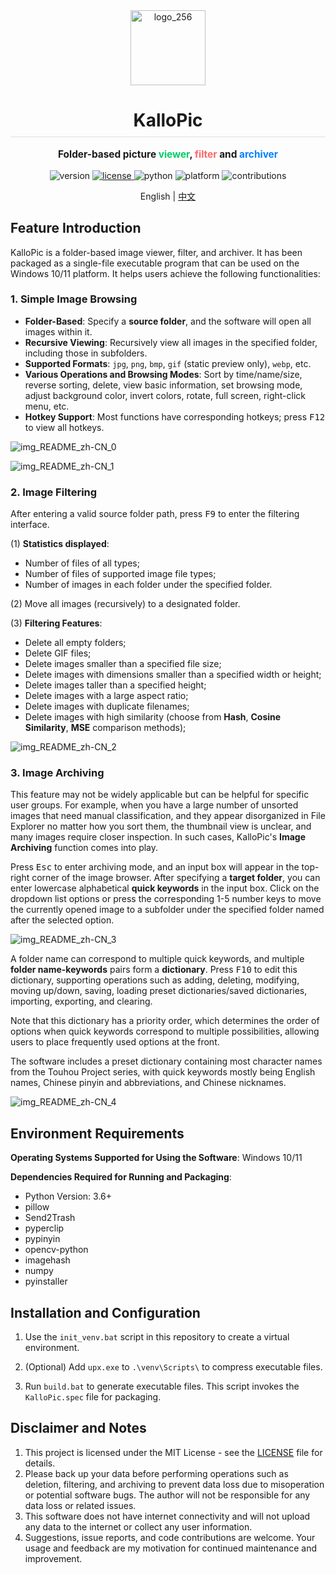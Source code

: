 <!--suppress ALL -->
<div align="center">
    <img src="resources/logo/logo_256.png" alt="logo_256" style="height: 120px" />
	<h1 style="padding-bottom: .3em !important; border-bottom: 1.5px solid #d0d7deb3 !important;">KalloPic</h1>
</div>

<p align="center" style="font-weight:bold; font-size:1.1em;">
    Folder-based picture <span style="color:#00CC66 !important;">viewer</span>,
    <span style="color:#FF6666 !important;">filter</span> and 
    <span style="color:#0080FF !important;">archiver</span>
</p>

<p align="center">
    <img src="https://img.shields.io/badge/version-v0.4.0-brightgreen" alt="version">
    <a href="https://opensource.org/licenses/MIT">
        <img src="https://img.shields.io/badge/license-MIT-blue" alt="license">
    </a>
    <img src="https://img.shields.io/badge/python-3.6+-yellow" alt="python">    
    <img src="https://img.shields.io/badge/platform-Windows-lightgrey" alt="platform">
    <img src="https://img.shields.io/badge/contributions-welcome-orange.svg" alt="contributions">
</p>

<p align="center">
    English | <a href="README_zh-CN.md">中文</a>
</p>

## Feature Introduction

KalloPic is a folder-based image viewer, filter, and archiver. It has been packaged as a single-file executable program that can be used on the Windows 10/11 platform. It helps users achieve the following functionalities:

### 1. Simple Image Browsing

- **Folder-Based**: Specify a **source folder**, and the software will open all images within it.
- **Recursive Viewing**: Recursively view all images in the specified folder, including those in subfolders.
- **Supported Formats**: `jpg`, `png`, `bmp`, `gif` (static preview only), `webp`, etc.
- **Various Operations and Browsing Modes**: Sort by time/name/size, reverse sorting, delete, view basic information, set browsing mode, adjust background color, invert colors, rotate, full screen, right-click menu, etc.
- **Hotkey Support**: Most functions have corresponding hotkeys; press <kbd>F12</kbd> to view all hotkeys.

![img_README_zh-CN_0](resources/illustration/viewer.png)

![img_README_zh-CN_1](resources/illustration/helper.png)

### 2. Image Filtering

After entering a valid source folder path, press <kbd>F9</kbd> to enter the filtering interface.

(1) **Statistics displayed**:
- Number of files of all types;
- Number of files of supported image file types;
- Number of images in each folder under the specified folder.

(2) Move all images (recursively) to a designated folder.

(3) **Filtering Features**:
- Delete all empty folders;
- Delete GIF files;
- Delete images smaller than a specified file size;
- Delete images with dimensions smaller than a specified width or height;
- Delete images taller than a specified height;
- Delete images with a large aspect ratio;
- Delete images with duplicate filenames;
- Delete images with high similarity (choose from **Hash**, **Cosine Similarity**, **MSE** comparison methods);

![img_README_zh-CN_2](resources/illustration/filter.png)

### 3. Image Archiving

This feature may not be widely applicable but can be helpful for specific user groups. For example, when you have a large number of unsorted images that need manual classification, and they appear disorganized in File Explorer no matter how you sort them, the thumbnail view is unclear, and many images require closer inspection. In such cases, KalloPic's **Image Archiving** function comes into play.

Press <kbd>Esc</kbd> to enter archiving mode, and an input box will appear in the top-right corner of the image browser. After specifying a **target folder**, you can enter lowercase alphabetical **quick keywords** in the input box. Click on the dropdown list options or press the corresponding 1-5 number keys to move the currently opened image to a subfolder under the specified folder named after the selected option.

![img_README_zh-CN_3](resources/illustration/archiver.png)

A folder name can correspond to multiple quick keywords, and multiple **folder name-keywords** pairs form a **dictionary**. Press <kbd>F10</kbd> to edit this dictionary, supporting operations such as adding, deleting, modifying, moving up/down, saving, loading preset dictionaries/saved dictionaries, importing, exporting, and clearing.

Note that this dictionary has a priority order, which determines the order of options when quick keywords correspond to multiple possibilities, allowing users to place frequently used options at the front.

The software includes a preset dictionary containing most character names from the Touhou Project series, with quick keywords mostly being English names, Chinese pinyin and abbreviations, and Chinese nicknames.

![img_README_zh-CN_4](resources/illustration/dict_editor.png)  

## Environment Requirements

**Operating Systems Supported for Using the Software**: Windows 10/11

**Dependencies Required for Running and Packaging**:
- Python Version: 3.6+
- pillow
- Send2Trash
- pyperclip
- pypinyin
- opencv-python
- imagehash
- numpy
- pyinstaller

## Installation and Configuration

1. Use the `init_venv.bat` script in this repository to create a virtual environment.

2. (Optional) Add `upx.exe` to `.\venv\Scripts\` to compress executable files.

3. Run `build.bat` to generate executable files. This script invokes the `KalloPic.spec` file for packaging.

## Disclaimer and Notes

1. This project is licensed under the MIT License - see the [LICENSE](LICENSE) file for details.
2. Please back up your data before performing operations such as deletion, filtering, and archiving to prevent data loss due to misoperation or potential software bugs. The author will not be responsible for any data loss or related issues.
3. This software does not have internet connectivity and will not upload any data to the internet or collect any user information.
4. Suggestions, issue reports, and code contributions are welcome. Your usage and feedback are my motivation for continued maintenance and improvement.